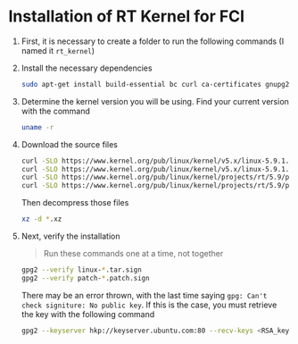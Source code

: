 # Installation of RT Kernel for FCI

1. First, it is necessary to create a folder to run the following commands (I named it `rt_kernel`)

2. Install the necessary dependencies
    ```bash
    sudo apt-get install build-essential bc curl ca-certificates gnupg2 libssl-dev lsb-release libelf-dev bison flex dwarves zstd libncurses-dev
    ```

3. Determine the kernel version you will be using. Find your current version with the command
    ```bash
    uname -r
    ```

4. Download the source files
    ```bash
    curl -SLO https://www.kernel.org/pub/linux/kernel/v5.x/linux-5.9.1.tar.xz
    curl -SLO https://www.kernel.org/pub/linux/kernel/v5.x/linux-5.9.1.tar.sign
    curl -SLO https://www.kernel.org/pub/linux/kernel/projects/rt/5.9/patch-5.9.1-rt20.patch.xz
    curl -SLO https://www.kernel.org/pub/linux/kernel/projects/rt/5.9/patch-5.9.1-rt20.patch.sign
    ```
    Then decompress those files
    ```bash
    xz -d *.xz
    ```

5. Next, verify the installation
    > Run these commands one at a time, not together
    ```bash
    gpg2 --verify linux-*.tar.sign
    gpg2 --verify patch-*.patch.sign
    ```

    There may be an error thrown, with the last time saying `gpg: Can't check signiture: No public key`. If this is the case, you must retrieve the key with the following command

    ```bash
    gpg2 --keyserver hkp://keyserver.ubuntu.com:80 --recv-keys <RSA_keyID_from_err_msg>
    ```